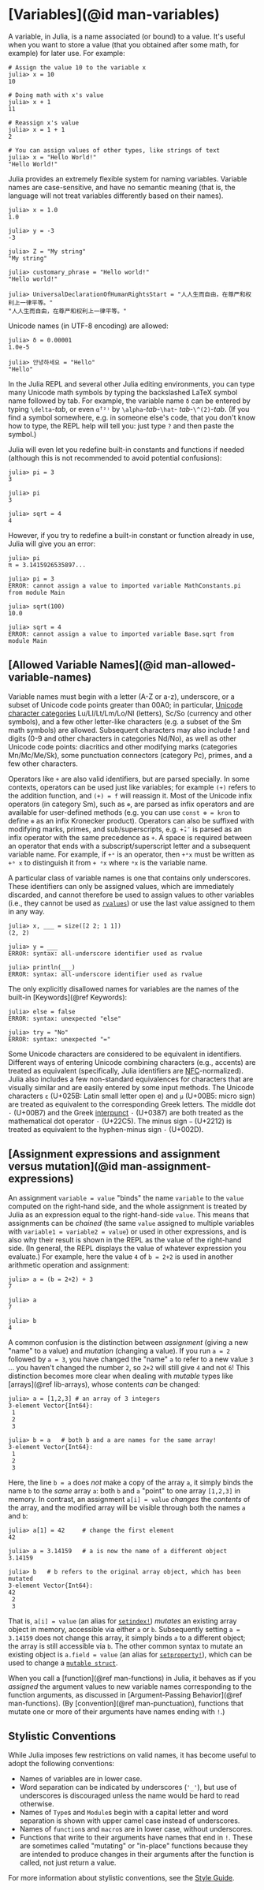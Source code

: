 # [Variables](@id man-variables)

A variable, in Julia, is a name associated (or bound) to a value. It's useful when you want to
store a value (that you obtained after some math, for example) for later use. For example:

```julia-repl
# Assign the value 10 to the variable x
julia> x = 10
10

# Doing math with x's value
julia> x + 1
11

# Reassign x's value
julia> x = 1 + 1
2

# You can assign values of other types, like strings of text
julia> x = "Hello World!"
"Hello World!"
```

Julia provides an extremely flexible system for naming variables. Variable names are case-sensitive,
and have no semantic meaning (that is, the language will not treat variables differently based
on their names).

```jldoctest
julia> x = 1.0
1.0

julia> y = -3
-3

julia> Z = "My string"
"My string"

julia> customary_phrase = "Hello world!"
"Hello world!"

julia> UniversalDeclarationOfHumanRightsStart = "人人生而自由，在尊严和权利上一律平等。"
"人人生而自由，在尊严和权利上一律平等。"
```

Unicode names (in UTF-8 encoding) are allowed:

```jldoctest
julia> δ = 0.00001
1.0e-5

julia> 안녕하세요 = "Hello"
"Hello"
```

In the Julia REPL and several other Julia editing environments, you can type many Unicode math
symbols by typing the backslashed LaTeX symbol name followed by tab. For example, the variable
name `δ` can be entered by typing `\delta`-*tab*, or even `α̂⁽²⁾` by `\alpha`-*tab*-`\hat`-
*tab*-`\^(2)`-*tab*. (If you find a symbol somewhere, e.g. in someone else's code,
that you don't know how to type, the REPL help will tell you: just type `?` and
then paste the symbol.)

Julia will even let you redefine built-in constants and functions if needed (although
this is not recommended to avoid potential confusions):

```jldoctest
julia> pi = 3
3

julia> pi
3

julia> sqrt = 4
4
```

However, if you try to redefine a built-in constant or function already in use, Julia will give
you an error:

```jldoctest
julia> pi
π = 3.1415926535897...

julia> pi = 3
ERROR: cannot assign a value to imported variable MathConstants.pi from module Main

julia> sqrt(100)
10.0

julia> sqrt = 4
ERROR: cannot assign a value to imported variable Base.sqrt from module Main
```

## [Allowed Variable Names](@id man-allowed-variable-names)

Variable names must begin with a letter (A-Z or a-z), underscore, or a subset of Unicode code
points greater than 00A0; in particular, [Unicode character categories](https://www.fileformat.info/info/unicode/category/index.htm)
Lu/Ll/Lt/Lm/Lo/Nl (letters), Sc/So (currency and other symbols), and a few other letter-like characters
(e.g. a subset of the Sm math symbols) are allowed. Subsequent characters may also include ! and
digits (0-9 and other characters in categories Nd/No), as well as other Unicode code points: diacritics
and other modifying marks (categories Mn/Mc/Me/Sk), some punctuation connectors (category Pc),
primes, and a few other characters.

Operators like `+` are also valid identifiers, but are parsed specially. In some contexts, operators
can be used just like variables; for example `(+)` refers to the addition function, and `(+) = f`
will reassign it. Most of the Unicode infix operators (in category Sm), such as `⊕`, are parsed
as infix operators and are available for user-defined methods (e.g. you can use `const ⊗ = kron`
to define `⊗` as an infix Kronecker product).  Operators can also be suffixed with modifying marks,
primes, and sub/superscripts, e.g. `+̂ₐ″` is parsed as an infix operator with the same precedence as `+`.
A space is required between an operator that ends with a subscript/superscript letter and a subsequent
variable name. For example, if `+ᵃ` is an operator, then `+ᵃx` must be written as `+ᵃ x` to distinguish
it from `+ ᵃx` where `ᵃx` is the variable name.


A particular class of variable names is one that contains only underscores. These identifiers can only be assigned values, which are immediately discarded, and cannot therefore be used to assign values to other variables (i.e., they cannot be used as [`rvalues`](https://en.wikipedia.org/wiki/Value_(computer_science)#Assignment:_l-values_and_r-values)) or use the last value
assigned to them in any way.

```julia-repl
julia> x, ___ = size([2 2; 1 1])
(2, 2)

julia> y = ___
ERROR: syntax: all-underscore identifier used as rvalue

julia> println(___)
ERROR: syntax: all-underscore identifier used as rvalue
```

The only explicitly disallowed names for variables are the names of the built-in [Keywords](@ref Keywords):

```julia-repl
julia> else = false
ERROR: syntax: unexpected "else"

julia> try = "No"
ERROR: syntax: unexpected "="
```

Some Unicode characters are considered to be equivalent in identifiers.
Different ways of entering Unicode combining characters (e.g., accents)
are treated as equivalent (specifically, Julia identifiers are [NFC](https://www.macchiato.com/unicode-intl-sw/nfc-faq)-normalized).
Julia also includes a few non-standard equivalences for characters that are
visually similar and are easily entered by some input methods. The Unicode
characters `ɛ` (U+025B: Latin small letter open e) and `µ` (U+00B5: micro sign)
are treated as equivalent to the corresponding Greek letters. The middle dot
`·` (U+00B7) and the Greek
[interpunct](https://en.wikipedia.org/wiki/Interpunct) `·` (U+0387) are both
treated as the mathematical dot operator `⋅` (U+22C5).
The minus sign `−` (U+2212) is treated as equivalent to the hyphen-minus sign `-` (U+002D).

## [Assignment expressions and assignment versus mutation](@id man-assignment-expressions)

An assignment `variable = value` "binds" the name `variable` to the `value` computed
on the right-hand side, and the whole assignment is treated by Julia as an expression
equal to the right-hand-side `value`.  This means that assignments can be *chained*
(the same `value` assigned to multiple variables with `variable1 = variable2 = value`)
or used in other expressions, and is also why their result is shown in the REPL as
the value of the right-hand side.  (In general, the REPL displays the value of whatever
expression you evaluate.)  For example, here the value `4` of `b = 2+2` is
used in another arithmetic operation and assignment:
```jldoctest
julia> a = (b = 2+2) + 3
7

julia> a
7

julia> b
4
```

A common confusion is the distinction between *assignment* (giving a new "name" to a value)
and *mutation* (changing a value).  If you run `a = 2` followed by `a = 3`, you have changed
the "name" `a` to refer to a new value `3` … you haven't changed the number `2`, so `2+2`
will still give `4` and not `6`!   This distinction becomes more clear when dealing with
*mutable* types like [arrays](@ref lib-arrays), whose contents *can* be changed:
```jldoctest
julia> a = [1,2,3] # an array of 3 integers
3-element Vector{Int64}:
 1
 2
 3

julia> b = a   # both b and a are names for the same array!
3-element Vector{Int64}:
 1
 2
 3
 ```
 Here, the line `b = a` does *not* make a copy of the array `a`, it simply binds the name
 `b` to the *same* array `a`: both `b` and `a` "point" to one array `[1,2,3]` in memory.
 In contrast, an assignment `a[i] = value` *changes* the *contents* of the array, and the
 modified array will be visible through both the names `a` and `b`:
 ```
julia> a[1] = 42     # change the first element
42

julia> a = 3.14159   # a is now the name of a different object
3.14159

julia> b   # b refers to the original array object, which has been mutated
3-element Vector{Int64}:
 42
  2
  3
```
That is, `a[i] = value` (an alias for [`setindex!`](@ref)) *mutates* an existing array object
in memory, accessible via either `a` or `b`.  Subsequently setting `a = 3.14159`
does not change this array, it simply binds `a` to a different object; the array is still
accessible via `b`. The other common syntax to mutate an existing object is
`a.field = value` (an alias for [`setproperty!`](@ref)), which can be used to change
a [`mutable struct`](@ref).

When you call a [function](@ref man-functions) in Julia, it behaves as if you *assigned*
the argument values to new variable names corresponding to the function arguments, as discussed
in [Argument-Passing Behavior](@ref man-functions).  (By [convention](@ref man-punctuation),
functions that mutate one or more of their arguments have names ending with `!`.)


## Stylistic Conventions

While Julia imposes few restrictions on valid names, it has become useful to adopt the following
conventions:

  * Names of variables are in lower case.
  * Word separation can be indicated by underscores (`'_'`), but use of underscores is discouraged
    unless the name would be hard to read otherwise.
  * Names of `Type`s and `Module`s begin with a capital letter and word separation is shown with upper
    camel case instead of underscores.
  * Names of `function`s and `macro`s are in lower case, without underscores.
  * Functions that write to their arguments have names that end in `!`. These are sometimes called
    "mutating" or "in-place" functions because they are intended to produce changes in their arguments
    after the function is called, not just return a value.

For more information about stylistic conventions, see the [Style Guide](@ref).
